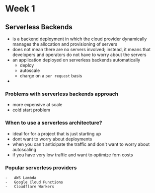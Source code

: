 # Week 1

## Serverless Backends

-   is a backend deployment in which the cloud provider dynamically manages the allocation and provisioning of servers
-   does not mean there are no servers involved; instead, it means that developers and operators do not have to worry about the servers
-   an application deployed on serverless backends automatically
    -   deploy
    -   autoscale
    -   charge on a `per request` basis
-

### Problems with serverless backends approach

-   more expensive at scale
-   cold start problem

### When to use a serverless architecture?

-   ideal for for a project that is just starting up
-   dont want to worry about deployments
-   when you can't anticipate the traffic and don't want to worry about autoscaling
-   if you have very low traffic and want to optimize forn costs

### Popular serverless providers

    -   AWS Lambda
    -   Google Cloud Functions
    -   Cloudflare Workers

